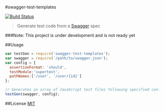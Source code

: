 #swagger-test-templates

[![Build Status](https://travis-ci.org/apigee-127/swagger-test-templates.svg?branch=master)](https://travis-ci.org/apigee-127/swagger-test-templates)

> Generate test code from a [Swagger](http://swagger.io) spec

###Note: This project is under development and is not ready yet

##Usage

```javascript
var testGen = require('swagger-test-templates');
var swagger = require('/path/to/swagger.json');
var config = {
  assertionFormat: 'should',
  testModule:'supertest',
  pathNames:['/user', '/user/{id}']
};

// Generates an array of JavaScript test files following specified configuration
testGen(swagger, config);
```

##License
[MIT](/LICENSE)
